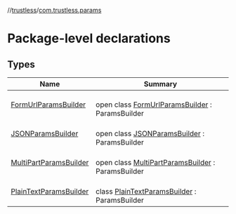 //[trustless](../../index.md)/[com.trustless.params](index.md)

# Package-level declarations

## Types

| Name | Summary |
|---|---|
| [FormUrlParamsBuilder](-form-url-params-builder/index.md) | <br>open class [FormUrlParamsBuilder](-form-url-params-builder/index.md) : ParamsBuilder |
| [JSONParamsBuilder](-j-s-o-n-params-builder/index.md) | <br>open class [JSONParamsBuilder](-j-s-o-n-params-builder/index.md) : ParamsBuilder |
| [MultiPartParamsBuilder](-multi-part-params-builder/index.md) | <br>open class [MultiPartParamsBuilder](-multi-part-params-builder/index.md) : ParamsBuilder |
| [PlainTextParamsBuilder](-plain-text-params-builder/index.md) | <br>class [PlainTextParamsBuilder](-plain-text-params-builder/index.md) : ParamsBuilder |
